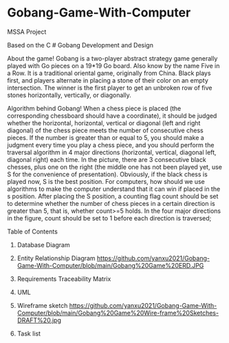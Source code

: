 # Gobang-Game-With-Computer
MSSA Project

Based on the C # Gobang Development and Design

About the game!
Gobang is a two-player abstract strategy game generally played with Go pieces on a 19*19 Go board. Also know by the name Five in a Row.
It is a traditional oriental game, originally from China. 
Black plays first, and players alternate in placing a stone of their color on an empty intersection. 
The winner is the first player to get an unbroken row of five stones horizontally, vertically, or diagonally.

Algorithm behind Gobang!
When a chess piece is placed (the corresponding chessboard should have a coordinate), it should be judged whether the horizontal, horizontal, vertical or diagonal (left and right diagonal) of the chess piece meets the number of consecutive chess pieces. 
If the number is greater than or equal to 5, you should make a judgment every time you play a chess piece, and you should perform the traversal algorithm in 4 major directions (horizontal, vertical, diagonal left, diagonal right) each time.
In the picture, there are 3 consecutive black chesses, plus one on the right (the middle one has not been played yet, use S for the convenience of presentation). Obviously, if the black chess is played now, S is the best position. For computers, how should we use algorithms to make the computer understand that it can win if placed in the s position.
After placing the S position, a counting flag count should be set to determine whether the number of chess pieces in a certain direction is greater than 5, that is, whether count>=5 holds. In the four major directions in the figure, count should be set to 1 before each direction is traversed;

Table of Contents

1. Database Diagram

3. Entity Relationship Diagram
https://github.com/yanxu2021/Gobang-Game-With-Computer/blob/main/Gobang%20Game%20ERD.JPG

5. Requirements Traceability Matrix

7. UML

9. Wireframe sketch
https://github.com/yanxu2021/Gobang-Game-With-Computer/blob/main/Gobang%20Game%20Wire-frame%20Sketches-DRAFT%20.jpg

9. Task list 

